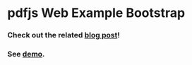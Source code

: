 # pdfjs Web Example Bootstrap

### Check out the related [blog post](https://pspdfkit.com/blog/2021/how-to-build-a-bootstrap5-pdf-viewer-with-pdfjs/)!

### See [demo](https://pspdfkit-labs.github.io/pdfjs-web-example-bootstrap/#).

